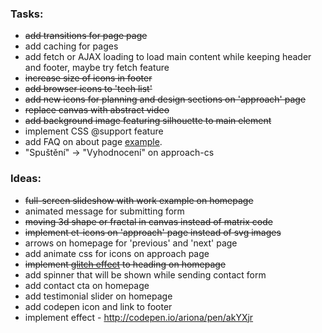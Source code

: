 ### Tasks:
- ~~add transitions for page page~~
- add caching for pages
- add fetch or AJAX loading to load main content while keeping header and footer, maybe try fetch feature
- ~~increase size of icons in footer~~
- ~~add browser icons to 'tech list'~~
- ~~add new icons for planning and design sections on 'approach' page~~
- ~~replace canvas with abstract video~~
- ~~add background image featuring silhouette to main element~~
- implement CSS @support feature
- add FAQ on about page [example](http://www.tvrdek.cz/).
- "Spuštění" -> "Vyhodnocení" on approach-cs

### Ideas:
- ~~full-screen slideshow with work example on homepage~~
- animated message for submitting form
- ~~moving 3d shape or fractal in canvas instead of matrix code~~
- ~~implement et-icons on 'approach' page instead of svg images~~
- arrows on homepage for 'previous' and 'next' page
- add animate css for icons on approach page
- ~~implement [glitch effect](https://codepen.io/lbebber/pen/ypgql) to heading on homepage~~
- add spinner that will be shown while sending contact form
- add contact cta on homepage
- add testimonial slider on homepage
- add codepen icon and link to footer
- implement effect - http://codepen.io/ariona/pen/akYXjr

